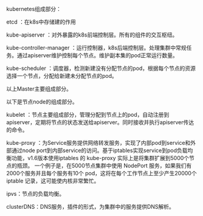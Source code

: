 kubernetes组成部分：

etcd ：在k8s中存储建的作用

kube-apiserver ：对外暴露的k8s前端控制层。所有的组件的交互枢纽。

kube-controller-manager ：运行控制器，k8s后端控制层。处理集群中常规任务。通过apiserver维护控制每个节点。维护副本集的pod正常运行数量。

kube-scheduler ：调度器，检测新建没有分配节点的pod，根据每个节点的资源选择一个节点，分配给新建未分配节点的pod。

以上Master主要组成部分。

以下是节点node的组成部分。

kubelet ：节点主要组成部分，管理分配到节点上的pod，自动注册到apiserver，定期将节点的状态发送给apiserver。同时接收并执行apiserver传达的命令。

kube-proxy ：为Service服务提供网络转发服务，实现了内部pod到service和外部通过node port到内部service的访问。基于iptables实现service到pod负载均衡功能，v1.6版本使用iptables 的 kube-proxy 实际上是将集群扩展到5000个节点的瓶颈。 一个例子是，在5000节点集群中使用 NodePort 服务，如果我们有2000个服务并且每个服务有10个 pod，这将在每个工作节点上至少产生20000个 iptable 记录，这可能使内核非常繁忙。

ipvs：节点的负载均衡。

clusterDNS：DNS服务，插件的形式，为集群中的服务提供DNS解析。

